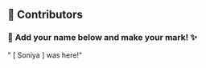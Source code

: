 ## 👥 Contributors  

### 🎨 **Add your name below and make your mark!** ✨  

" [ Soniya ] was here!" 